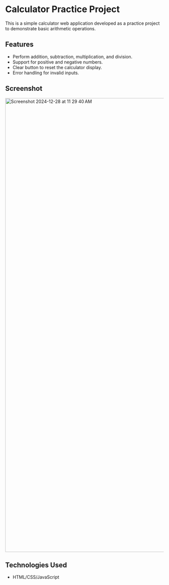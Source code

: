 # Calculator Practice Project

This is a simple calculator web application developed as a practice project to demonstrate basic arithmetic operations.

## Features

- Perform addition, subtraction, multiplication, and division.
- Support for positive and negative numbers.
- Clear button to reset the calculator display.
- Error handling for invalid inputs.

## Screenshot
<img width="1440" alt="Screenshot 2024-12-28 at 11 29 40 AM" src="https://github.com/user-attachments/assets/47d13189-b317-4903-ac59-25b6aa40a300" />

## Technologies Used

- HTML/CSS/JavaScript

